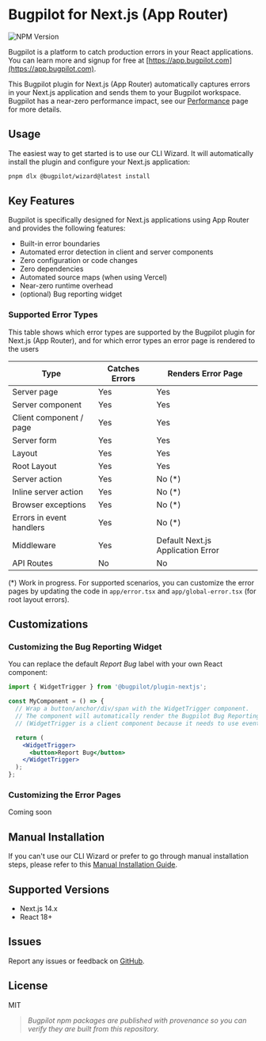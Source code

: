 # Bugpilot for Next.js (App Router)

![NPM Version](https://img.shields.io/npm/v/@bugpilot/plugin-nextjs)

Bugpilot is a platform to catch production errors in your React applications. You can learn more and signup for free at [https://app.bugpilot.com](https://app.bugpilot.com).

This Bugpilot plugin for Next.js (App Router) automatically captures errors in your Next.js application and sends them to your Bugpilot workspace. Bugpilot has a near-zero performance impact, see our [Performance](./PERFORMANCE.md) page for more details.

## Usage

The easiest way to get started is to use our CLI Wizard. It will automatically install the plugin and configure your Next.js application:

```bash
pnpm dlx @bugpilot/wizard@latest install
```

## Key Features

Bugpilot is specifically designed for Next.js applications using App Router and provides the following features:

- Built-in error boundaries
- Automated error detection in client and server components
- Zero configuration or code changes
- Zero dependencies
- Automated source maps (when using Vercel)
- Near-zero runtime overhead
- (optional) Bug reporting widget

### Supported Error Types

This table shows which error types are supported by the Bugpilot plugin for Next.js (App Router), and for which error types an error page is rendered to the users

| Type                      | Catches Errors | Renders Error Page       |
|---------------------------|----------------|--------------------------|
| Server page               | Yes            | Yes                      |
| Server component          | Yes            | Yes                      |
| Client component / page   | Yes            | Yes                      |
| Server form               | Yes            | Yes                      |
| Layout                    | Yes            | Yes                      |
| Root Layout               | Yes            | Yes                      |
| Server action             | Yes            | No (*)                   |
| Inline server action      | Yes            | No (*)                   |
| Browser exceptions        | Yes            | No (*)                   |
| Errors in event handlers  | Yes            | No (*)                   |
| Middleware                | Yes            | Default Next.js Application Error |
| API Routes                | No             | No                       |

(*) Work in progress. For supported scenarios, you can customize the error pages by updating the code in `app/error.tsx` and `app/global-error.tsx` (for root layout errors).

## Customizations

### Customizing the Bug Reporting Widget

You can replace the default *Report Bug* label with your own React component:

```jsx
import { WidgetTrigger } from '@bugpilot/plugin-nextjs';

const MyComponent = () => {
  // Wrap a button/anchor/div/span with the WidgetTrigger component.
  // The component will automatically render the Bugpilot Bug Reporting widget when clicked.
  // (WidgetTrigger is a client component because it needs to use event handlers)

  return (
    <WidgetTrigger>
      <button>Report Bug</button>
    </WidgetTrigger>
  );
};

```

### Customizing the Error Pages

Coming soon

## Manual Installation

If you can't use our CLI Wizard or prefer to go through manual installation steps, please refer to this [Manual Installation Guide](https://github.com/bugpilot/wizard/wiki/Manual-Setup-(Next.js-App-Router)).

## Supported Versions

- Next.js 14.x
- React 18+

## Issues

Report any issues or feedback on [GitHub](https://github.com/bugpilot/plugin-nextjs/issues).

## License

MIT

> *Bugpilot npm packages are published with provenance so you can verify they are built from this repository.*
